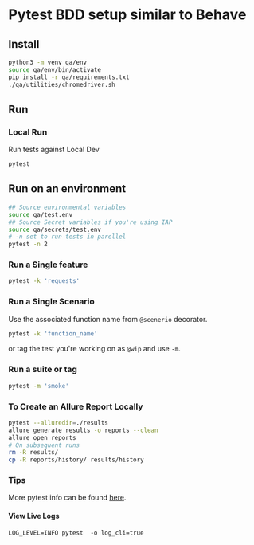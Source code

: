 # Pytest BDD setup similar to Behave


## Install

```bash
python3 -m venv qa/env
source qa/env/bin/activate
pip install -r qa/requirements.txt
./qa/utilities/chromedriver.sh
```


## Run

### Local Run

Run tests against Local Dev

```bash
pytest
```

## Run on an environment

```bash
## Source environmental variables
source qa/test.env
## Source Secret variables if you're using IAP
source qa/secrets/test.env
# -n set to run tests in parellel
pytest -n 2
```

### Run a Single feature

```bash
pytest -k 'requests'
```

### Run a Single Scenario

Use the associated function name from `@scenerio` decorator.

```bash
pytest -k 'function_name'
```

or tag the test you're working on as `@wip` and use `-m`.

### Run a suite or tag

```bash
pytest -m 'smoke'
```

### To Create an Allure Report Locally

```bash
pytest --alluredir=./results
allure generate results -o reports --clean
allure open reports
# On subsequent runs
rm -R results/
cp -R reports/history/ results/history
```

### Tips

More pytest info can be found [here](https://docs.pytest.org/en/stable/example/simple.html).

#### View Live Logs

```
LOG_LEVEL=INFO pytest  -o log_cli=true
```